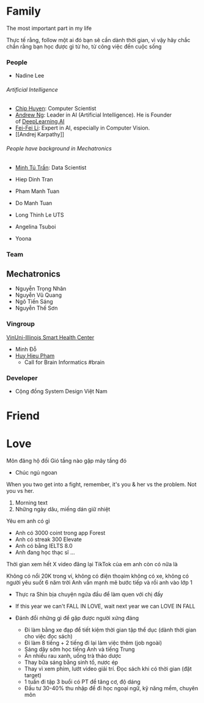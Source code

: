 # Family

The most important part in my life

Thực tế rằng, follow một ai đó bạn sẽ cần dành thời gian, vì vậy hãy chắc chắn rằng bạn học được gì từ ho, từ công việc đến cuộc sống

### People

- Nadine Lee

###### Artificial Intelligence

- [Chip Huyen](https://huyenchip.com): Computer Scientist
- [Andrew Ng](https://www.andrewng.org): Leader in AI (Artificial Intelligence). He is Founder of [DeepLearning.AI](https://www.deeplearning.ai/)
- [Fei-Fei Li](https://profiles.stanford.edu/fei-fei-li): Expert in AI, especially in Computer Vision.
- [[Andrej Karpathy]]

###### People have background in Mechatronics

- [Minh Tú Trần](https://www.linkedin.com/in/kazansky/): Data Scientist
- Hiep Dinh Tran
- Pham Manh Tuan
- Do Manh Tuan
- Long Thinh Le UTS
- Angelina Tsuboi

- Yoona

### Team

## Mechatronics

- Nguyễn Trọng Nhân
- Nguyễn Vũ Quang
- Ngô Tiến Sáng
- Nguyễn Thế Sơn

### Vingroup

[VinUni-Illinois Smart Health Center](https://smarthealth.vinuni.edu.vn)

- Minh Đỗ
- [Huy Hieu Pham](https://huyhieupham.github.io)
	- Call for Brain Informatics #brain

### Developer

- Cộng đồng System Design Việt Nam

# Friend

# Love

Môn đăng hộ đối
Gió tầng nào gặp mây tầng đó

- Chúc ngủ ngoan

When you two get into a fight, remember, it's you & her vs the problem. Not you vs her.

1. Morning text
2. Những ngày dâu, miếng dán giữ nhiệt

Yêu em anh có gì
    
- Anh có 3000 coint trong app Forest
- Anh có streak 300 Elevate
- Anh có bằng IELTS 8.0
- Anh đang học thạc sĩ …

Thời gian xem hết X video đăng lại TikTok của em anh còn có nữa là

Không có nổi 20K trong ví, không có điện thoạim không có xe, không có người yêu suốt 6 năm trời
Anh vẫn mạnh mẽ bước tiếp và rồi anh vào lớp 1

- Thực ra Shin bịa chuyện ngứa đầu để làm quen với chị đấy
- If this year we can't FALL IN LOVE, wait next year we can LOVE IN FALL

- Đánh đổi những gì để gặp được người xứng đáng
	- Đi làm bằng xe đạp để tiết kiệm thời gian tập thể dục (dành thời gian cho việc đọc sách)
	- Đi làm 8 tiếng + 2 tiếng đi lại làm việc thêm (job ngoài)
	- Sáng dậy sớm học tiếng Anh và tiếng Trung
	- Ăn nhiều rau xanh, uống trà thảo dược
	- Thay bữa sáng bằng sinh tố, nươc ép
	- Thay vì xem phim, lướt video giải trí. Đọc sách khi có thời gian (đặt target)
	- 1 tuần đi tập 3 buổi có PT để tăng cơ, độ dáng
	- Đầu tư 30-40% thu nhập để đi học ngoại ngữ, kỹ năng mềm, chuyên môn